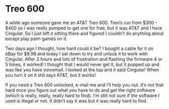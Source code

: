 
# Treo 600

A while ago someone gave me an AT&T Treo 600. Treo’s run from $300 - $400 so I was really pumped to get one for free, but it was AT&T and I have Cingular. So I just left it sitting there and figured I couldn’t do anything about except play palm games on it.

Two days ago I thought, how hard could it be? I bought a cable for it on eBay for $9.99 and today I sat down to try and unlock it to work with Cingular. After 3 hours and lots of frustration and flashing the firmware 4 or 5 times, it worked! I thought that I would never get it, but it popped up and was like you have voicemail. I looked at the top and it said Cingular! When you turn it on it still says AT&T, but it works!

If you need a Treo 600 unlocked, e-mail me and I’ll help you out. It’s not that hard once you figure out what you have to do and get the right software (which is really, really, really hard to find). I’m still not sure if the software I used is illegal or not. It didn’t say it was but it was really hard to find.

